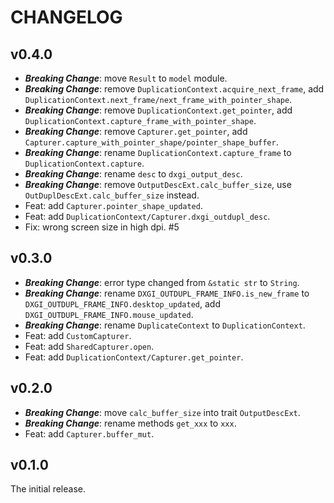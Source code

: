# CHANGELOG

## v0.4.0

- **_Breaking Change_**: move `Result` to `model` module.
- **_Breaking Change_**: remove `DuplicationContext.acquire_next_frame`, add `DuplicationContext.next_frame/next_frame_with_pointer_shape`.
- **_Breaking Change_**: remove `DuplicationContext.get_pointer`, add `DuplicationContext.capture_frame_with_pointer_shape`.
- **_Breaking Change_**: remove `Capturer.get_pointer`, add `Capturer.capture_with_pointer_shape/pointer_shape_buffer`.
- **_Breaking Change_**: rename `DuplicationContext.capture_frame` to `DuplicationContext.capture`.
- **_Breaking Change_**: rename `desc` to `dxgi_output_desc`.
- **_Breaking Change_**: remove `OutputDescExt.calc_buffer_size`, use `OutDuplDescExt.calc_buffer_size` instead.
- Feat: add `Capturer.pointer_shape_updated`.
- Feat: add `DuplicationContext/Capturer.dxgi_outdupl_desc`.
- Fix: wrong screen size in high dpi. #5

## v0.3.0

- **_Breaking Change_**: error type changed from `&static str` to `String`.
- **_Breaking Change_**: rename `DXGI_OUTDUPL_FRAME_INFO.is_new_frame` to `DXGI_OUTDUPL_FRAME_INFO.desktop_updated`, add `DXGI_OUTDUPL_FRAME_INFO.mouse_updated`.
- **_Breaking Change_**: rename `DuplicateContext` to `DuplicationContext`.
- Feat: add `CustomCapturer`.
- Feat: add `SharedCapturer.open`.
- Feat: add `DuplicationContext/Capturer.get_pointer`.

## v0.2.0

- **_Breaking Change_**: move `calc_buffer_size` into trait `OutputDescExt`.
- **_Breaking Change_**: rename methods `get_xxx` to `xxx`.
- Feat: add `Capturer.buffer_mut`.

## v0.1.0

The initial release.
